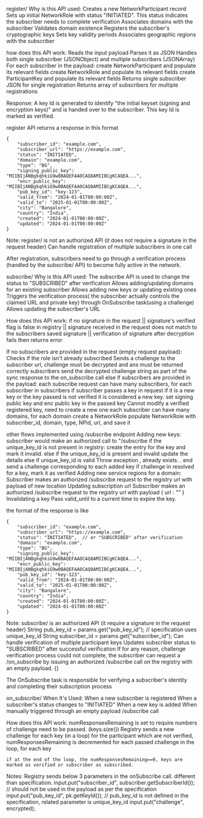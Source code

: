 register/
Why is this API used:
    Creates a new NetworkParticipant record
    Sets up initial NetworkRole with status "INITIATED". This status indicates the subscriber needs to complete verification
    Associates domains with the subscriber
    Validates domain existence
    Registers the subscriber's cryptographic keys
    Sets key validity periods
    Associates geographic regions with the subscriber

how does this API work:
    Reads the input payload
    Parses it as JSON
    Handles both single subscriber (JSONObject) and multiple subscribers (JSONArray)
    For each subscriber in the payload:
        create NetworkParticipant and populate its relevant fields
        create NetworkRole and populate its relevant fields
        create ParticipantKey and populate its relevant fields
    Returns single subscriber JSON for single registration
    Returns array of subscribers for multiple registrations

Response: A key Id is generated to identify "the initial keyset (signing and encryption keys)" and is handed over to the subscriber. This key Id is marked as verified.

register API returns a response in this format

```
{
    "subscriber_id": "example.com",
    "subscriber_url": "https://example.com",
    "status": "INITIATED",
    "domain": "example.com",
    "type": "BG",
    "signing_public_key": "MIIBIjANBgkqhkiG9w0BAQEFAAOCAQ8AMIIBCgKCAQEA...",
    "encr_public_key": "MIIBIjANBgkqhkiG9w0BAQEFAAOCAQ8AMIIBCgKCAQEA...",
    "pub_key_id": "key-123",
    "valid_from": "2024-01-01T00:00:00Z",
    "valid_to": "2025-01-01T00:00:00Z",
    "city": "Bangalore",
    "country": "India",
    "created": "2024-01-01T00:00:00Z",
    "updated": "2024-01-01T00:00:00Z"
}
```

Note: 
    register/ is not an authorized API (it does not require a signature in the request header)
    Can handle registration of multiple subscribers in one call

After registration, subscribers need to go through a verification process (handled by the subscribe/ API) to become fully active in the network.

subscribe/
Why is this API used:
    The subscribe API is used to change the status to "SUBSCRIBED" after verification
    Allows adding/updating domains for an existing subscriber
    Allows adding new keys or updating existing ones
    Triggers the verification process( the subscriber actually controls the claimed URL and private key) through OnSubscribe task(using a challenge)
    Allows updating the subscriber's URL

How does this API work:
if 
    no signature in the request ||
    signature's verified flag is false in registry ||
    signature received in the request does not match to the subscribers saved signature ||
    verification of signature after decryption fails
then
    returns error

If no subscribers are provided in the request (empty request payload):
    Checks if the role isn't already subscribed
    Sends a challenge to the subscriber url, challenge must be decrypted and ans must be returned correctly
    subscribers send the decrypted challenge string as part of the sync response to the on_subscribe call
else if subscribers are provided in the payload:
    each subscribe request can have many subscribers, for each subscriber in subscribers
        if subscriber passes a key in request
            if it is a new key or the key passed is not verified
                it is considered a new key.
        set signing public key and enc public key in the passed key
        Cannot modify a verified registered key, need to create a new one
        each subscriber can have many domains, for each domain
            create a NetworkRole
            populate NetworkRole with subscriber_id, domain, type, NPid, url, and save it

other flows implemented using /subscribe endpoint
    Adding new keys:
        subscriber would make an authorized call to "/subscribe 
        if the  unique_key_id is not present in registry:
            create the entry for the key and mark it invalid.
        else if the unique_key_id is present and invalid 
            update the details 
        else if unique_key_id  is valid
            Throw exception , already exists. .
        end
        send a challenge corresponding to each added key
        if challenge in resolved for a key, mark it as verified
    Adding new service regions for a domain:
        Subscriber makes an authorized /subscribe request to the registry url with payload of new location
    Updating subscription url
        Subscriber makes an authorized /subscribe request to the registry url with payload { url : "" }
    Invalidating a key
        Pass valid_until to a current  time to expire the key. 

the format of the response is like
```
{
    "subscriber_id": "example.com",
    "subscriber_url": "https://example.com",
    "status": "INITIATED",  // or "SUBSCRIBED" after verification
    "domain": "example.com",
    "type": "BG",
    "signing_public_key": "MIIBIjANBgkqhkiG9w0BAQEFAAOCAQ8AMIIBCgKCAQEA...",
    "encr_public_key": "MIIBIjANBgkqhkiG9w0BAQEFAAOCAQ8AMIIBCgKCAQEA...",
    "pub_key_id": "key-123",
    "valid_from": "2024-01-01T00:00:00Z",
    "valid_to": "2025-01-01T00:00:00Z",
    "city": "Bangalore",
    "country": "India",
    "created": "2024-01-01T00:00:00Z",
    "updated": "2024-01-01T00:00:00Z"
}
```

Note: 
    subscribe/ is an authorized API (it require a signature in the request header)
    String pub_key_id = params.get("pub_key_id"); // specification uses unique_key_id
    String subscriber_id = params.get("subscriber_id");
    Can handle verification of multiple participant keys
    Updates subscriber status to "SUBSCRIBED" after successful verification
    If for any reason, challenge verification process could not complete, the subscriber can request a /on_subscribe by issuing an authorized /subscribe call on the registry with an empty payload. {}


The OnSubscribe task is responsible for verifying a subscriber's identity and completing their subscription process

on_subscribe/
When It's Used:
    When a new subscriber is registered
    When a subscriber's status changes to "INITIATED"
    When a new key is added
    When manually triggered through an empty payload /subscribe call

How does this API work:
    numResponsesRemaining is set to require numbers of challenge need to be passed. (keys.size())
    Registry sends a new challenge for each key (in a loop) for the participant which are not verified,  
        numResponsesRemaining is decremented for each passed challenge in the loop, for each key

    if at the end of the loop, the numResponsesRemaining==0, keys are marked as verified or subscriber as subscribed.

Notes:
    Registry sends below 3 parameters in the onSubscribe call. different than specification.
        input.put("subscriber_id", subscriber.getSubscriberId()); // should not be used in the payload as per the specification
        input.put("pub_key_id", pk.getKeyId()); // pub_key_id is not defined in the specification, related parameter is unique_key_id
        input.put("challenge", encrypted);







